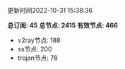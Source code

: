 更新时间2022-10-31 15:38:36

**总订阅: 45**
**总节点: 2415**
**有效节点: 466**
- v2ray节点: 188
- ss节点: 200
- trojan节点: 78
